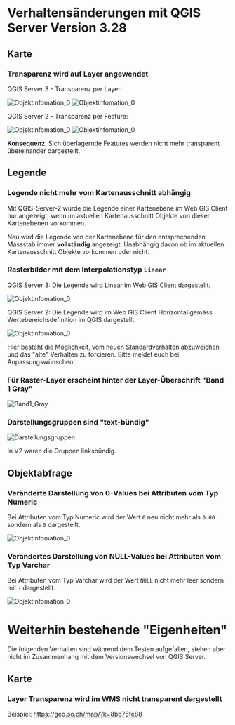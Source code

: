 # Verhaltensänderungen mit QGIS Server Version 3.28

## Karte

### Transparenz wird auf Layer angewendet

QGIS Server 3 - Transparenz per Layer:

![Objektinfomation_0](./pictures/map/Transparenz_obj2.PNG)
![Objektinfomation_0](./pictures/map/Transparenz_obj4.PNG)

QGIS Server 2 - Transparenz per Feature:

![Objektinfomation_0](./pictures/map/Transparenz_obj1.PNG) 
![Objektinfomation_0](./pictures/map/Transparenz_obj3.PNG)

**Konsequenz**: Sich überlagernde Features werden nicht mehr transparent übereinander dargestellt.

## Legende

### Legende nicht mehr vom Kartenausschnitt abhängig

Mit QGIS-Server-2 wurde die Legende einer Kartenebene im Web GIS Client nur angezeigt, wenn im aktuellen Kartenausschnitt Objekte von dieser Kartenebenen vorkommen.

Neu wird die Legende von der Kartenebene für den entsprechenden Massstab immer **vollständig** angezeigt. Unabhängig davon ob im aktuellen Kartenausschnitt Objekte vorkommen oder nicht.

### Rasterbilder mit dem Interpolationstyp `Linear`

QGIS Server 3: Die Legende wird Linear im Web GIS Client dargestellt.

![Objektinfomation_0](./pictures/legend/Legende_Raster_Linear_neu.PNG)

QGIS Server 2: Die Legende wird im Web GIS Client Horizontal gemäss Wertebereichsdefinition im QGIS dargestellt.

![Objektinfomation_0](./pictures/legend/Legende_Raster_Linear_alt.PNG)

Hier besteht die Möglichkeit, vom neuen Standardverhalten abzuweichen und das "alte" Verhalten zu forcieren. Bitte meldet euch bei Anpassungswünschen.

### Für Raster-Layer erscheint hinter der Layer-Überschrift "Band 1 Gray"

![Band1_Gray](pictures/legend/Band1_Gray.PNG)

### Darstellungsgruppen sind "text-bündig"

![Darstellungsgruppen](pictures/legend/Darstellungsgruppen.png)

In V2 waren die Gruppen linksbündig.

## Objektabfrage

### Veränderte Darstellung von 0-Values bei Attributen vom Typ Numeric

Bei Attributen vom Typ Numeric wird der Wert `0` neu nicht mehr als `0.00` sondern als `0` dargestellt.

![Objektinfomation_0](./pictures/finfo/Objektinfo_numeric.PNG)

### Verändertes Darstellung von NULL-Values bei Attributen vom Typ Varchar

Bei Attributen vom Typ Varchar wird der Wert `NULL` nicht mehr leer sondern mit `-` dargestellt.

![Objektinfomation_0](./pictures/finfo/Objektinfo_NULL.PNG)

# Weiterhin bestehende "Eigenheiten"

Die folgenden Verhalten sind während dem Testen aufgefallen, stehen aber nicht im Zusammenhang mit dem Versionswechsel von QGIS Server.

## Karte

### Layer Transparenz wird im WMS nicht transparent dargestellt

Beispiel: https://geo.so.ch/map/?k=8bb75fe88     
